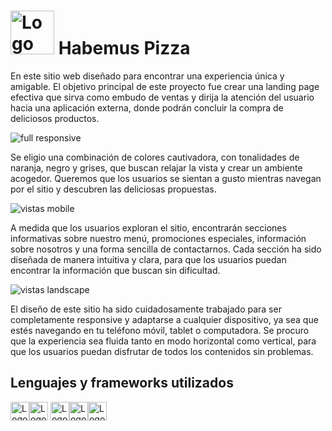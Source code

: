 # <img src="https://github.com/Nicolas-Andreis/habemus_pizza/assets/111246225/52edbec1-8546-43a3-8c1c-710b4cf82925" alt="Logo de pizza"  height="70">  Habemus Pizza  


En este sitio web diseñado para encontrar una experiencia única y amigable. El objetivo principal de este proyecto fue crear una landing page efectiva que sirva como embudo de ventas y dirija la atención del usuario hacia una aplicación externa, donde podrán concluir la compra de deliciosos productos.

![full responsive](https://github.com/Nicolas-Andreis/habemus-pizza-3/assets/111246225/f796c323-28e9-4446-9796-f894255bc286)

Se eligio una combinación de colores cautivadora, con tonalidades de naranja, negro y grises, que buscan relajar la vista y crear un ambiente acogedor. Queremos que los usuarios se sientan a gusto mientras navegan por el sitio y descubren las deliciosas propuestas.


![vistas mobile](https://github.com/Nicolas-Andreis/habemus-pizza-3/assets/111246225/3b8367e6-e30c-44ab-8c70-ffe260868f2f)

A medida que los usuarios exploran el sitio, encontrarán secciones informativas sobre nuestro menú, promociones especiales, información sobre nosotros y una forma sencilla de contactarnos. Cada sección ha sido diseñada de manera intuitiva y clara, para que los usuarios puedan encontrar la información que buscan sin dificultad.


![vistas landscape](https://github.com/Nicolas-Andreis/habemus-pizza-3/assets/111246225/9f0d1bbb-748f-4fbd-827f-3c3bc48fb6c7)



El diseño de este sitio ha sido cuidadosamente trabajado para ser completamente responsive y adaptarse a cualquier dispositivo, ya sea que estés navegando en tu teléfono móvil, tablet o computadora. Se procuro que la experiencia sea fluida tanto en modo horizontal como vertical, para que los usuarios puedan disfrutar de todos los contenidos sin problemas.

## Lenguajes y frameworks utilizados

<img src="https://img.shields.io/badge/_HTML-brightgreen?logo=html5&logoColor=white&labelColor=black&color=%23fb6800" alt="Logo de HTML"  height="30"><img src="https://img.shields.io/badge/_CSS-brightgreen?logo=css3&logoColor=white&labelColor=black&color=%23039be5" alt="Logo de CSS"  height="30">
<img src="https://img.shields.io/badge/_BOOTSTRAP-brightgreen?logo=BOOTSTRAP&logoColor=white&labelColor=black&color=%23673ab7" alt="Logo de bootstrap"  height="30"><img src="https://img.shields.io/badge/_SASS-brightgreen?logo=sass&logoColor=white&labelColor=black&color=%23e9608f" alt="Logo de SASS"  height="30"><img src="https://img.shields.io/badge/_TERMINAL-brightgreen?logo=WINDOWS%20TERMINAL&logoColor=white&labelColor=black&color=%23787878" alt="Logo de TERMINAL"  height="30">
